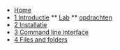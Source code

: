 <!-- docs/_sidebar.md -->

* [Home](/)
* [1 Introductie](./01_introductie/01_course.md)
** [Lab](./01_introductie/02_lab.md)
** [opdrachten](./01_introductie/99_opdrachten.md)
* [2 Installatie](./02_installatie/01_course.md)
* [3 Command line interface](./03_commandline/01_course.md)
* [4 Files and folders](./04_filesandfolders/01_course.md)
